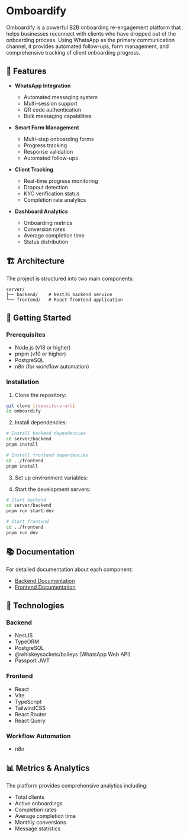 # Omboardify

Omboardify is a powerful B2B onboarding re-engagement platform that helps businesses reconnect with clients who have dropped out of the onboarding process. Using WhatsApp as the primary communication channel, it provides automated follow-ups, form management, and comprehensive tracking of client onboarding progress.

## 🌟 Features

- **WhatsApp Integration**
  - Automated messaging system
  - Multi-session support
  - QR code authentication
  - Bulk messaging capabilities

- **Smart Form Management**
  - Multi-step onboarding forms
  - Progress tracking
  - Response validation
  - Automated follow-ups

- **Client Tracking**
  - Real-time progress monitoring
  - Dropout detection
  - KYC verification status
  - Completion rate analytics

- **Dashboard Analytics**
  - Onboarding metrics
  - Conversion rates
  - Average completion time
  - Status distribution

## 🏗️ Architecture

The project is structured into two main components:

```
server/
├── backend/    # NestJS backend service
└── frontend/   # React frontend application
```

## 🚀 Getting Started

### Prerequisites

- Node.js (v18 or higher)
- pnpm (v10 or higher)
- PostgreSQL
- n8n (for workflow automation)

### Installation

1. Clone the repository:
```bash
git clone [repository-url]
cd omboardify
```

2. Install dependencies:
```bash
# Install backend dependencies
cd server/backend
pnpm install

# Install frontend dependencies
cd ../frontend
pnpm install
```

3. Set up environment variables:

4. Start the development servers:
```bash
# Start backend
cd server/backend
pnpm run start:dev

# Start frontend
cd ../frontend
pnpm run dev
```

## 📚 Documentation

For detailed documentation about each component:

- [Backend Documentation](server/backend/README.md)
- [Frontend Documentation](server/frontend/README.md)

## 🔧 Technologies

### Backend
- NestJS
- TypeORM
- PostgreSQL
- @whiskeysockets/baileys (WhatsApp Web API)
- Passport JWT

### Frontend
- React
- Vite
- TypeScript
- TailwindCSS
- React Router
- React Query

### Workflow Automation
- n8n

## 📊 Metrics & Analytics

The platform provides comprehensive analytics including:
- Total clients
- Active onboardings
- Completion rates
- Average completion time
- Monthly conversions
- Message statistics